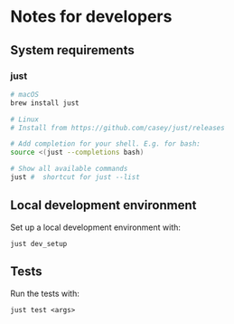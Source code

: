 # Notes for developers

## System requirements

### just

```sh
# macOS
brew install just

# Linux
# Install from https://github.com/casey/just/releases

# Add completion for your shell. E.g. for bash:
source <(just --completions bash)

# Show all available commands
just #  shortcut for just --list
```


## Local development environment


Set up a local development environment with:
```
just dev_setup
```

## Tests
Run the tests with:
```
just test <args>
```
